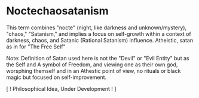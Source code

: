 # Noctechaosatanism

This term combines "nocte" (night, like darkness and unknown/mystery), "chaos," "Satanism," and implies a focus on self-growth within a context of darkness, chaos, and Satanic (Rational Satanism) influence. Atheistic, satan as in for "The Free Self"

Note: Definition of Satan used here is not the "Devil" or "Evil Entity" but as the Self and A symbol of Freedom, and viewing one as their own god, worsphing themself and in an Athestic point of view, no rituals or black magic but focused on self-improvement.

[ ! Philosophical Idea, Under Development ! ]
